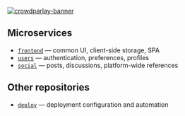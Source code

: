 [![crowdparlay-banner](https://user-images.githubusercontent.com/69521267/233804505-294d9e23-22b3-4400-9b65-e973439bc47c.png)](#)

## Microservices
- [`frontend`](https://github.com/crowdparlay/frontend) — common UI, client-side storage, SPA
- [`users`](https://github.com/crowdparlay/users) — authentication, preferences, profiles
- [`social`](https://github.com/crowdparlay/social) — posts, discussions, platform-wide references

## Other repositories
- [`deploy`](https://github.com/crowdparlay/deploy) — deployment configuration and automation
